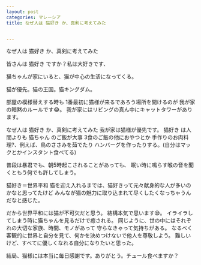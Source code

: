 ```yaml
---
layout: post
categories: マレーシア
title: なぜ人は 猫好き か、真剣に考えてみた


---
```

なぜ人は 猫好き か、真剣に考えてみた

皆さんは 猫好き ですか？私は大好きです、

猫ちゃんが家にいると、猫が中心の生活になってくる。

猫が優先。猫の王国。猫キングダム。

部屋の模様替えする時も
1番最初に猫様が来るであろう場所を開けるのが
我が家の暗黙のルールです😂。
我が家にはリビングの真ん中にキャットタワーがあります。

なぜ人は 猫好き か、真剣に考えてみた
我が家は猫様が優先です。
猫好き は人間よりも 猫ちゃん のご飯が大事
3食のご飯の他におやつとか
手作りのお肉料理?、例えば、鳥のささみを茹でたり
ハンバーグを作ったりする。(自分はマックとかインスタント食べてる)

普段は暴君でも、朝5時起こされることがあっても、
眠い時に鳴らす喉の音を聞くともう何でも許してしまう。

猫好き＝世界平和
猫を迎え入れるまでは、猫好きって元々献身的な人が多いのかなと思ってたけど
みんなが猫の魅力に取り込まれて尽くしたくなっちゃうんだなと感じた。

だから世界平和には猫が不可欠だと思う。
結構本気で思います😪。
イライラしてしまう時に猫ちゃんを見るだけで癒される。
同じように、世の中にはそれぞれの大切な家族、時間、モノがあって
守らなきゃって気持ちがある。
なるべく客観的に世界と自分を見て、何かを決めつけないで他人を尊敬しよう。
難しいけど、すべてに優しくなれる自分になりたいと思った。

結局、猫様には本当に毎日感謝です。ありがとう。チュール食べますか？